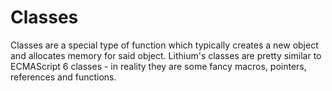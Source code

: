 # Classes

Classes are a special type of function which typically creates a new object and allocates memory for said object. Lithium's classes are pretty similar to ECMAScript 6 classes - in reality they are some fancy macros, pointers, references and functions.
